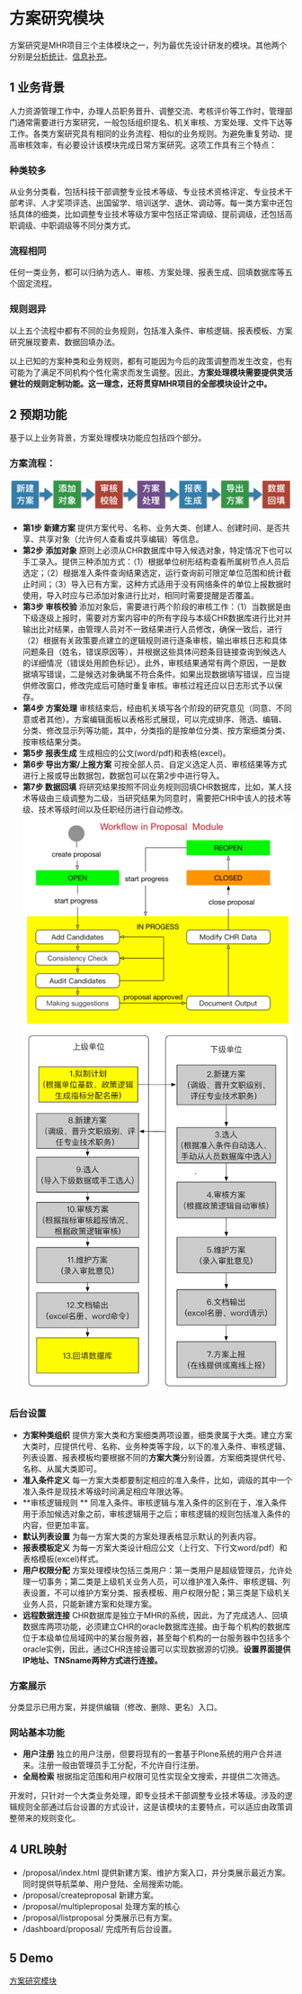 # 方案研究模块
方案研究是MHR项目三个主体模块之一，列为最优先设计研发的模块。其他两个分别是[分析统计](statistics_requirement)、[信息补充]()。

## 1 业务背景
人力资源管理工作中，办理人员职务晋升、调整交流、考核评价等工作时，管理部门通常需要进行方案研究，一般包括组织提名、机关审核、方案处理、文件下达等工作。各类方案研究具有相同的业务流程、相似的业务规则。为避免重复劳动、提高审核效率，有必要设计该模块完成日常方案研究。这项工作具有三个特点：

### 种类较多
从业务分类看，包括科技干部调整专业技术等级、专业技术资格评定、专业技术干部考评、人才奖项评选、出国留学、培训送学、退休、调动等。每一类方案中还包括具体的细类，比如调整专业技术等级方案中包括正常调级、提前调级，还包括高职调级、中职调级等不同分类方式。
### 流程相同
任何一类业务，都可以归纳为选人、审核、方案处理、报表生成、回填数据库等五个固定流程。
### 规则迥异
以上五个流程中都有不同的业务规则，包括准入条件、审核逻辑、报表模板、方案研究展现要素、数据回填办法。

以上已知的方案种类和业务规则，都有可能因为今后的政策调整而发生改变，也有可能为了满足不同机构个性化需求而发生调整。因此，**方案处理模块需要提供灵活健壮的规则定制功能。这一理念，还将贯穿MHR项目的全部模块设计之中。**

## 2 预期功能
基于以上业务背景，方案处理模块功能应包括四个部分。

### 方案流程：
![img](img/方案研究流程.png)


  * **第1步 新建方案** 提供方案代号、名称、业务大类、创建人、创建时间、是否共享、共享对象（允许何人查看或共享编辑）等信息。
  * **第2步 添加对象** 原则上必须从CHR数据库中导入候选对象，特定情况下也可以手工录入。提供三种添加方式：（1）根据单位树形结构查看所属树节点人员后选定；（2）根据准入条件查询结果选定，运行查询前可限定单位范围和统计截止时间；（3）导入已有方案，这种方式适用于没有网络条件的单位上报数据时使用，导入时应与已添加对象进行比对，相同时需要提醒是否覆盖。
  * **第3步 审核校验** 添加对象后，需要进行两个阶段的审核工作：（1）当数据是由下级逐级上报时，需要对方案内容中的所有字段与本级CHR数据库进行比对并输出比对结果，由管理人员对不一致结果进行人员修改，确保一致后，进行（2）根据有关政策要点建立的逻辑规则进行逐条审核，输出审核日志和具体问题条目（姓名，错误原因等），并根据这些具体问题条目链接查询到候选人的详细情况（错误处用颜色标记）。此外，审核结果通常有两个原因，一是数据填写错误，二是候选对象确属不符合条件。如果出现数据填写错误，应当提供修改窗口，修改完成后可随时重复审核。审核过程还应以日志形式予以保存。
  * **第4步 方案处理** 审核结束后，经由机关填写各个阶段的研究意见（同意、不同意或者其他）。方案编辑面板以表格形式展现，可以完成排序、筛选、编辑、分类、修改显示列等功能，其中，分类指的是按单位分类、按方案细类分类、按审核结果分类。
  * **第5步 报表生成** 生成相应的公文(word/pdf)和表格(excel)。
  * **第6步 导出方案/上报方案** 可按全部人员、自定义选定人员、审核结果等方式进行上报或导出数据包，数据包可以在第2步中进行导入。
  * **第7步 数据回填** 将研究结果按照不同业务规则回填CHR数据库，比如，某人技术等级由三级调整为二级，当研究结果为同意时，需要把CHR中该人的技术等级、技术等级时间以及任职经历进行自动修改。
![img](img/workflow.jpg)
![img](img/科技上会方案.jpg)

### 后台设置

  * **方案种类组织**  提供方案大类和方案细类两项设置，细类隶属于大类。建立方案大类时，应提供代号、名称、业务种类等字段，以下的准入条件、审核逻辑、列表设置、报表模板均要根据不同的**方案大类**分别设置。方案细类提供代号、名称、从属大类即可。
  * **准入条件定义** 每一方案大类都要制定相应的准入条件，比如，调级的其中一个准入条件是现技术等级时间满足相应年限达等。
  * **审核逻辑规则 ** 同准入条件。审核逻辑与准入条件的区别在于，准入条件用于添加候选对象之前，审核逻辑用于之后；审核逻辑的规则包括准入条件的内容，但更加丰富。
  * **默认列表设置** 为每一方案大类的方案处理表格显示默认的列表内容。
  * **报表模板定义** 为每一方案大类设计相应公文（上行文、下行文word/pdf）和表格模板(excel)样式。
  * **用户权限分配** 方案处理模块包括三类用户：第一类用户是超级管理员，允许处理一切事务；第二类是上级机关业务人员，可以维护准入条件、审核逻辑、列表设置，不可以维护方案分类、报表模板、用户权限分配；第三类是下级机关业务人员，只能新建方案和处理方案。
  * **远程数据连接** CHR数据库是独立于MHR的系统，因此，为了完成选人、回填数据库两项功能，必须建立CHR的oracle数据库连接。由于每个机构的数据库位于本级单位局域网中的某台服务器，甚至每个机构的一台服务器中包括多个oracle实例，因此，通过CHR连接设置可以实现数据源的切换。**设置界面提供IP地址、TNSname两种方式进行连接。**

### 方案展示
分类显示已用方案，并提供编辑（修改、删除、更名）入口。
### 网站基本功能
  * **用户注册** 独立的用户注册，但要将现有的一套基于Plone系统的用户合并进来。注册一般由管理员手工分配，不允许自行注册。
  * **全局检索** 根据指定范围和用户权限可见性实现全文搜索，并提供二次筛选。

开发时，只针对一个大类业务处理，即专业技术干部调整专业技术等级。涉及的逻辑规则全部通过后台设置的方式设计，这是该模块的主要特点，可以适应由政策调整带来的规则变化。


## 4 URL映射
* /proposal/index.html 提供新建方案、维护方案入口，并分类展示最近方案。同时提供导航菜单、用户登陆、全局搜索功能。
* /proposal/createproposal 新建方案。
* /proposal/multipleproposal 处理方案的核心
* /proposal/listproposal 分类展示已有方案。
* /dashboard/proposal/ 完成所有后台设置。


## 5 Demo
[方案研究模块](http://123.207.161.77/proposal/index.html)
